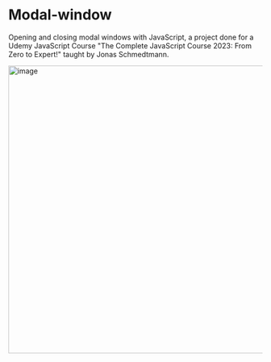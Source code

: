 # Modal-window
Opening and closing modal windows with JavaScript, a project done for a Udemy JavaScript Course "The Complete JavaScript Course 2023: From Zero to Expert!" taught by Jonas Schmedtmann.

<img width="571" alt="image" src="https://github.com/Cihlova/Modal-window/assets/33567545/a8fa8eac-5cc9-41b9-b5cb-aa243b1fb2e0">
